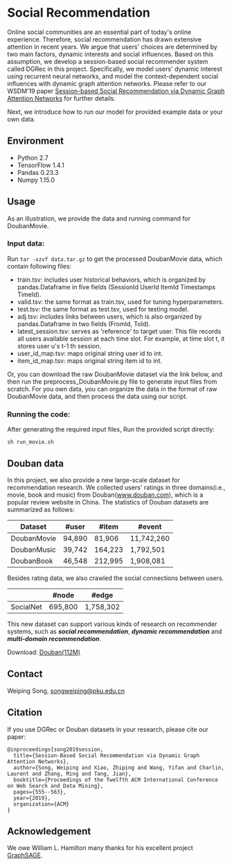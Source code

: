 # Social Recommendation
Online social communities are an essential part of today's online experience. Therefore, social recommendation has drawn extensive attention in recent years. 
We argue that users' choices are determined by two main factors, dynamic interests and social influences. Based on this assumption, we develop a session-based social recommender system called DGRec in this project.
Specifically, we model users' dynamic interest using recurrent neural networks, and model the context-dependent social influences with dynamic graph attention networks. Please refer to our WSDM'19 paper [Session-based Social Recommendation via Dynamic Graph Attention Networks](https://dl.acm.org/citation.cfm?id=3290989) for further details.


Next, we introduce how to run our model for provided example data or your own data.


## Environment
* Python 2.7
* TensorFlow 1.4.1
* Pandas 0.23.3
* Numpy 1.15.0

## Usage
As an illustration, we provide the data and running command for DoubanMovie.

### Input data:
Run ```tar -xzvf data.tar.gz``` to get the processed DoubanMovie data, which contain following files:
- train.tsv: includes user historical behaviors, which is organized by pandas.Dataframe in five fields (SessionId UserId  ItemId Timestamps TimeId).
- valid.tsv: the same format as train.tsv, used for tuning hyperparameters.
- test.tsv: the same format as test.tsv, used for testing model.
- adj.tsv: includes links between users, which is also organized by pandas.Dataframe in two fields (FromId, ToId).
- latest_session.tsv: serves as 'reference' to target user. This file records all users available session at each time slot. For example, at time slot t, it stores user u's t-1 th session.
- user_id_map.tsv: maps original string user id to int.
- item_id_map.tsv: maps original string item id to int.

Or, you can download the raw DoubanMovie dataset via the link below, and then run the preprocess_DoubanMovie.py file to generate input files from scratch. For you own data, you can organize the data in the format of raw DoubanMovie data, and then process the data using our script.


### Running the code:
After generating the required input files, Run the provided script directly:
```
sh run_movie.sh
```

## Douban data
In this project, we also provide a new large-scale dataset for recommendation research.
We collected users' ratings in three domains(i.e., movie, book and music) from Douban(www.douban.com), which is a popular review website in China.
The statistics of Douban datasets are summarized as follows:

| Dataset     | #user  | #item   | #event     |
|-------------|--------|---------|------------|
| DoubanMovie | 94,890 | 81,906  | 11,742,260 |
| DoubanMusic | 39,742 | 164,223 | 1,792,501  |
| DoubanBook  | 46,548 | 212,995 | 1,908,081  |

Besides rating data, we also crawled the social connections between users.

|           | #node   | #edge     |
|-----------|---------|-----------|
| SocialNet | 695,800 | 1,758,302 |

This new dataset can support various kinds of research on recommender systems, such as ***social recommendation***, ***dynamic recommendation*** and ***multi-domain recommendation***. 

Download: [Douban(112M)](https://www.dropbox.com/s/u2ejjezjk08lz1o/Douban.tar.gz?dl=0)


## Contact
Weiping Song, songweiping@pku.edu.cn

## Citation
If you use DGRec or Douban datasets in your research, please cite our paper:
```
@inproceedings{song2019session,
  title={Session-Based Social Recommendation via Dynamic Graph Attention Networks},
  author={Song, Weiping and Xiao, Zhiping and Wang, Yifan and Charlin, Laurent and Zhang, Ming and Tang, Jian},
  booktitle={Proceedings of the Twelfth ACM International Conference on Web Search and Data Mining},
  pages={555--563},
  year={2019},
  organization={ACM}
}
```


## Acknowledgement
We owe William L. Hamilton many thanks for his excellent project [GraphSAGE](https://github.com/williamleif/GraphSAGE).


